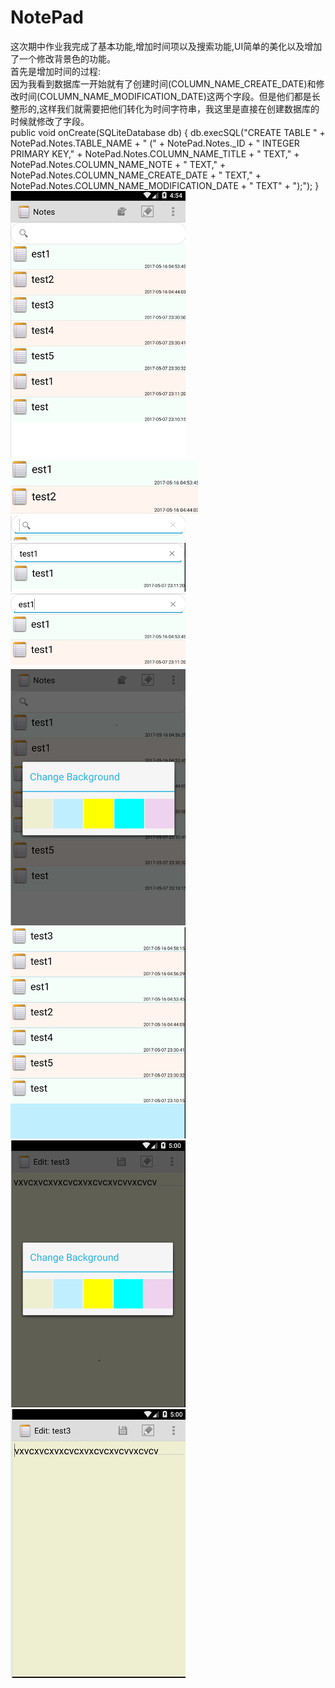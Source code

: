 # NotePad
这次期中作业我完成了基本功能,增加时间项以及搜索功能,UI简单的美化以及增加了一个修改背景色的功能。</br>
首先是增加时间的过程:</br>
因为我看到数据库一开始就有了创建时间(COLUMN_NAME_CREATE_DATE)和修改时间(COLUMN_NAME_MODIFICATION_DATE)这两个字段。但是他们都是长整形的,这样我们就需要把他们转化为时间字符串，我这里是直接在创建数据库的时候就修改了字段。</br>
public void onCreate(SQLiteDatabase db) {
           db.execSQL("CREATE TABLE " + NotePad.Notes.TABLE_NAME + " ("
                   + NotePad.Notes._ID + " INTEGER PRIMARY KEY,"
                   + NotePad.Notes.COLUMN_NAME_TITLE + " TEXT,"
                   + NotePad.Notes.COLUMN_NAME_NOTE + " TEXT,"
                   + NotePad.Notes.COLUMN_NAME_CREATE_DATE + " TEXT,"
                   + NotePad.Notes.COLUMN_NAME_MODIFICATION_DATE + " TEXT"
                   + ");");
       }</br>
![image](https://github.com/xx12138/NotePad-xwk/blob/master/images/1.png)</br>
![image](https://github.com/xx12138/NotePad-xwk/blob/master/images/2.png)</br>
![image](https://github.com/xx12138/NotePad-xwk/blob/master/images/3.png)</br>
![image](https://github.com/xx12138/NotePad-xwk/blob/master/images/4.png)</br>
![image](https://github.com/xx12138/NotePad-xwk/blob/master/images/5.png)</br>
![image](https://github.com/xx12138/NotePad-xwk/blob/master/images/6.png)</br>
![image](https://github.com/xx12138/NotePad-xwk/blob/master/images/7.png)</br>
![image](https://github.com/xx12138/NotePad-xwk/blob/master/images/8.png)</br>
![image](https://github.com/xx12138/NotePad-xwk/blob/master/images/9.png)</br>
